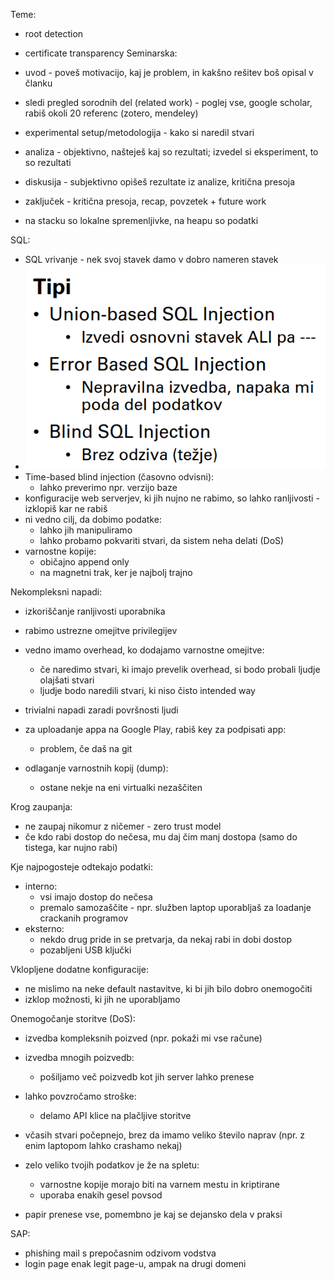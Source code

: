 Teme:
- root detection
- certificate transparency
Seminarska:
- uvod - poveš motivacijo, kaj je problem, in kakšno rešitev boš opisal v članku
- sledi pregled sorodnih del (related work) - poglej vse, google scholar, rabiš okoli 20 referenc (zotero, mendeley)
- experimental setup/metodologija - kako si naredil stvari
- analiza - objektivno, našteješ kaj so rezultati; izvedel si eksperiment, to so rezultati
- diskusija - subjektivno opišeš rezultate iz analize, kritična presoja
- zaključek - kritična presoja, recap, povzetek + future work

- na stacku so lokalne spremenljivke, na heapu so podatki

SQL:
- SQL vrivanje - nek svoj stavek damo v dobro nameren stavek
- ![250](Images3/Pasted%20image%2020250320092611.png)
- Time-based blind injection (časovno odvisni):
	- lahko preverimo npr. verzijo baze
- konfiguracije web serverjev, ki jih nujno ne rabimo, so lahko ranljivosti - izklopiš kar ne rabiš
- ni vedno cilj, da dobimo podatke:
	- lahko jih manipuliramo
	- lahko probamo pokvariti stvari, da sistem neha delati (DoS)
- varnostne kopije:
	- običajno append only
	- na magnetni trak, ker je najbolj trajno

Nekompleksni napadi:
- izkoriščanje ranljivosti uporabnika
- rabimo ustrezne omejitve privilegijev
- vedno imamo overhead, ko dodajamo varnostne omejitve:
	- če naredimo stvari, ki imajo prevelik overhead, si bodo probali ljudje olajšati stvari
	- ljudje bodo naredili stvari, ki niso čisto intended way
- trivialni napadi zaradi površnosti ljudi

- za uploadanje appa na Google Play, rabiš key za podpisati app:
	- problem, če daš na git

- odlaganje varnostnih kopij (dump):
	- ostane nekje na eni virtualki nezaščiten

Krog zaupanja:
- ne zaupaj nikomur z ničemer - zero trust model
- če kdo rabi dostop do nečesa, mu daj čim manj dostopa (samo do tistega, kar nujno rabi)

Kje najpogosteje odtekajo podatki:
- interno:
	- vsi imajo dostop do nečesa
	- premalo samozaščite - npr. služben laptop uporabljaš za loadanje crackanih programov
- eksterno:
	- nekdo drug pride in se pretvarja, da nekaj rabi in dobi dostop
	- pozabljeni USB ključki

Vklopljene dodatne konfiguracije:
- ne mislimo na neke default nastavitve, ki bi jih bilo dobro onemogočiti
- izklop možnosti, ki jih ne uporabljamo

Onemogočanje storitve (DoS):
- izvedba kompleksnih poizved (npr. pokaži mi vse račune)
- izvedba mnogih poizvedb:
	- pošiljamo več poizvedb kot jih server lahko prenese
- lahko povzročamo stroške:
	- delamo API klice na plačljive storitve
- včasih stvari počepnejo, brez da imamo veliko število naprav (npr. z enim laptopom lahko crashamo nekaj)

- zelo veliko tvojih podatkov je že na spletu:
	- varnostne kopije morajo biti na varnem mestu in kriptirane
	- uporaba enakih gesel povsod

- papir prenese vse, pomembno je kaj se dejansko dela v praksi

SAP:
- phishing mail s prepočasnim odzivom vodstva
- login page enak legit page-u, ampak na drugi domeni